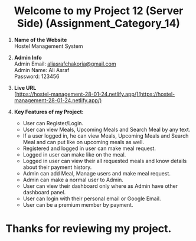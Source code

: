 
<div align="center">

# Welcome to my Project 12 (Server Side) (Assignment_Category_14) 

</div>

1. **Name of the Website** <br>
   Hostel Management System


2. **Admin Info** <br>
   Admin Email: aliasrafchakoria@gmail.com <br>
   Admin Name: Ali Asraf <br>
   Password: 123456


3. **Live URL** <br>
   [https://hostel-management-28-01-24.netlify.app/](https://hostel-management-28-01-24.netlify.app/)


4. **Key Features of my Project:**
   - User can Register/Login.
   - User can view Meals, Upcoming Meals and Search Meal by any text.
   - If a user logged in, he can view Meals, Upcoming Meals and Search Meal and can put like on upcoming meals as well.
   - Registered and logged in user can make meal request.
   - Logged in user can make like on the meal.
   - Logged in user can view their all requested meals and know details about their payment history.
   - Admin can add Meal, Manage users and make meal request.
   - Admin can make a normal user to Admin. 
   - User can view their dashboard only where as Admin have other dashboard panel.
   - User can login with their personal email or Google Email.
   - User can be a premium member by payment.

# Thanks for reviewing my project.
